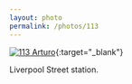 ```yaml
---
layout: photo
permalink: /photos/113
---
```


[![113 Arturo](https://c2.staticflickr.com/6/5670/21653688874_f2389e48c9_b.jpg)](https://www.flickr.com/photos/131440297@N08/21653688874/){:target="_blank"}

Liverpool Street station.
